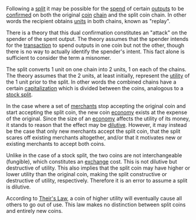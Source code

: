 Following a [split](Glossary#split) it may be possible for the [spend](Glossary#spend) of certain [outputs](Glossary#output) to be [confirmed](Glossary#confirmation) on both the original [coin](Glossary#coin) [chain](Glossary#chain) and the split coin chain. In other words the recipient obtains [units](Glossary#unit) in both chains, known as "replay".

There is a theory that this dual confirmation constitutes an "attack" on the spender of the spent output. The theory assumes that the spender intends for the [transaction](Glossary#transaction) to spend outputs in one coin but not the other, though there is no way to actually identify the spender's intent. This fact alone is sufficient to consider the term a misnomer.

The split converts 1 unit on one chain into 2 units, 1 on each of the chains. The theory assumes that the 2 units, at least initially, represent the [utility](Glossary#utility) of the 1 unit prior to the split. In other words the combined chains have a certain [capitalization](Glossary#capitalization) which is divided between the coins, analogous to a [stock split](https://en.wikipedia.org/wiki/Stock_split).

In the case where a set of [merchants](Glossary#merchant) stop accepting the original coin and start accepting the split coin, the new coin [economy](Glossary#economy) exists at the expense of the original. Since the size of an [economy](Glossary#economy) affects the utility of its money, it stands to reason that the effect may be [dilutive](http://financial-dictionary.thefreedictionary.com/Dilutive+effect). However, it may instead be the case that only new merchants accept the split coin, that the split scares off existing merchants altogether, and/or that it motivates new or existing merchants to accept both coins.

Unlike in the case of a stock split, the two coins are not interchangeable (fungible), which constitutes an [exchange](Glossary#exchange) cost. This is not dilutive but destructive of utility. This also implies that the split coin may have higher or lower utility than the original coin, making the split constructive or destructive of utility, respectively. Therefore it is an error to assume a split is dilutive.

According to [Their's Law](https://en.wikipedia.org/wiki/Gresham%27s_law#Reverse_of_Gresham.27s_Law_.28Thiers.27_Law.29), a coin of higher utility will eventually cause all others to go out of use. This law makes no distinction between split coins and entirely new coins.